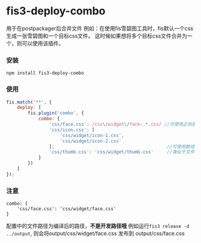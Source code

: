 # fis3-deploy-combo
用于在postpackager后合并文件
例如：在使用fis雪碧图工具时，fis默认一个css生成一张雪碧图和一个目标css文件。
这时候如果想将多个目标css文件合并为一个，则可以使用该插件。

### 安装
```
npm install fis3-deploy-combo
```
### 使用
```javascript
fis.match('**', {
    deploy: [
        fis.plugin('combo', {
            combo: {
                'css/face.css': /css\/widget\/face-.*.css/ //可使用正则表达式
                'css/icon.css': [
                    'css/widget/icon-1.css',
                    'css/widget/icon-2.css'
                ],                                          //可使用数组
                'css/thumb.css': 'css/widget/thumb.css'     //类似于文件拷贝
            }
        })
    ]
});
```

### 注意
```
combo: {
    'css/face.css': 'css/widget/face.css'
}
```
配置中的文件路径为编译后的路径，**不是开发路径哦** 
例如运行`fis3 release -d ../output`, 则会将output/css/widget/face.css 发布到 output/css/face.css

